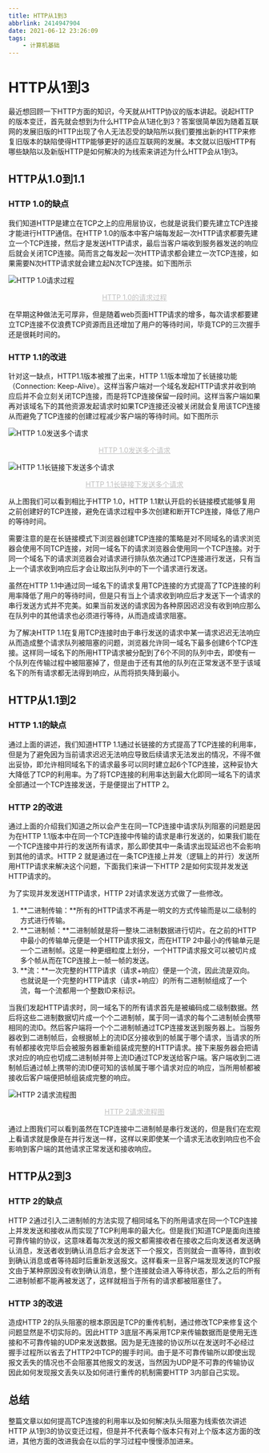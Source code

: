 ```yaml
---
title: HTTP从1到3
abbrlink: 2414947904
date: 2021-06-12 23:26:09
tags: 
    - 计算机基础
---
```


# HTTP从1到3

最近想回顾一下HTTP方面的知识，今天就从HTTP协议的版本讲起。说起HTTP的版本变迁，首先就会想到为什么HTTP会从1进化到3？答案很简单因为随着互联网的发展旧版的HTTP出现了令人无法忍受的缺陷所以我们要推出新的HTTP来修复旧版本的缺陷使得HTTP能够更好的适应互联网的发展。本文就以旧版HTTP有哪些缺陷以及新版HTTP是如何解决的为线索来讲述为什么HTTP会从1到3。

## HTTP从1.0到1.1

### HTTP 1.0的缺点

我们知道HTTP是建立在TCP之上的应用层协议，也就是说我们要先建立TCP连接才能进行HTTP通信。在HTTP 1.0的版本中客户端每发起一次HTTP请求都要先建立一个TCP连接，然后才是发送HTTP请求，最后当客户端收到服务器发送的响应后就会关闭TCP连接。简而言之每发起一次HTTP请求都会建立一次TCP连接，如果需要N次HTTP请求就会建立起N次TCP连接。如下图所示

![HTTP 1.0请求过程](https://picture-glimmertreasure-com.oss-cn-hangzhou.aliyuncs.com/HTTP/1.0%E8%AF%B7%E6%B1%82%E8%BF%87%E7%A8%8B.svg)

<center style="font-size:14px;color:#C0C0C0;text-decoration:underline">HTTP 1.0的请求过程</center> 



在早期这种做法无可厚非，但是随着web页面HTTP请求的增多，每次请求都要建立TCP连接不仅浪费TCP资源而且还增加了用户的等待时间，毕竟TCP的三次握手还是很耗时间的。

### HTTP 1.1的改进

针对这一缺点，HTTP1.1版本被推了出来，HTTP 1.1版本增加了长链接功能（Connection: Keep-Alive）。这样当客户端对一个域名发起HTTP请求并收到响应后并不会立刻关闭TCP连接，而是将TCP连接保留一段时间。这样当客户端如果再对该域名下的其他资源发起请求时如果TCP连接还没被关闭就会复用该TCP连接从而避免了TCP连接的创建过程减少客户端的等待时间。如下图所示

![HTTP 1.0发送多个请求](https://picture-glimmertreasure-com.oss-cn-hangzhou.aliyuncs.com/HTTP%201.0%E5%8F%91%E9%80%81%E5%A4%9A%E4%B8%AA%E8%AF%B7%E6%B1%82.svg)

<center style="font-size:14px;color:#C0C0C0;text-decoration:underline">HTTP 1.0发送多个请求</center> 

![HTTP 1.1长链接下发送多个请求](https://picture-glimmertreasure-com.oss-cn-hangzhou.aliyuncs.com/HTTP%201.1%E9%95%BF%E9%93%BE%E6%8E%A5%E4%B8%8B%E5%8F%91%E9%80%81%E5%A4%9A%E4%B8%AA%E8%AF%B7%E6%B1%82.svg)

<center style="font-size:14px;color:#C0C0C0;text-decoration:underline">HTTP 1.1长链接下发送多个请求</center> 

从上图我们可以看到相比于HTTP 1.0，HTTP 1.1默认开启的长链接模式能够复用之前创建好的TCP连接，避免在请求过程中多次创建和断开TCP连接，降低了用户的等待时间。

需要注意的是在长链接模式下浏览器创建TCP连接的策略是对不同域名的请求浏览器会使用不同TCP连接，对同一域名下的请求浏览器会使用同一个TCP连接。对于同一个域名下的请求浏览器会对请求进行排队依次通过TCP连接进行发送，只有当上一个请求收到响应后才会让取出队列中的下一个请求进行发送。

虽然在HTTP 1.1中通过同一域名下的请求复用TCP连接的方式提高了TCP连接的利用率降低了用户的等待时间，但是只有当上个请求收到响应后才发送下一个请求的串行发送方式并不完美。如果当前发送的请求因为各种原因迟迟没有收到响应那么在队列中的其他请求也必须进行等待，从而造成请求阻塞。

为了解决HTTP 1.1在复用TCP连接时由于串行发送的请求中某一请求迟迟无法响应从而造成整个请求队列被阻塞的问题，浏览器允许同一域名下最多创建6个TCP连接。这样同一域名下的所用HTTP请求被分配到了6个不同的队列中去，即使有一个队列在传输过程中被阻塞掉了，但是由于还有其他的队列在正常发送不至于该域名下的所有请求都无法得到响应，从而将损失降到最小。

## HTTP从1.1到2

### HTTP 1.1的缺点

通过上面的讲述，我们知道HTTP 1.1通过长链接的方式提高了TCP连接的利用率，但是为了避免因为当前请求迟迟无法响应导致后续请求无法发出的情况，不得不做出妥协，即允许相同域名下的请求最多可以同时建立起6个TCP连接，这种妥协大大降低了TCP的利用率。为了将TCP连接的利用率达到最大化即同一域名下的请求全部通过一个TCP连接发送，于是便提出了HTTP 2。

### HTTP 2的改进

通过上面的介绍我们知道之所以会产生在同一TCP连接中请求队列阻塞的问题是因为在HTTP 1.1版本中在同一个TCP连接中传输的请求是串行发送的，如果我们能在一个TCP连接中并行的发送所有请求，那么即使其中一条请求出现延迟也不会影响到其他的请求。HTTP 2 就是通过在一条TCP连接上并发（逻辑上的并行）发送所用HTTP请求来解决这个问题，下面我们来讲一下HTTP  2是如何实现并发发送HTTP请求的。

为了实现并发发送HTTP请求，HTTP 2对请求发送方式做了一些修改。

1. **二进制传输：**所有的HTTP请求不再是一明文的方式传输而是以二级制的方式进行传输。
2. **二进制帧：**二进制帧就是将一整块二进制数据进行切片。在之前的HTTP中最小的传输单元便是一个HTTP请求报文，而在HTTP 2中最小的传输单元是一个二进制帧。这是一种更细粒度上划分，一个HTTP请求报文可以被切片成多个帧从而在TCP连接上一帧一帧的发送。
3. **流：**一次完整的HTTP请求（请求+响应）便是一个流，因此流是双向。也就说是一个完整的HTTP请求（请求+响应）的所有二进制帧组成了一个流，每一个流都用一个整数ID来标识。

当我们发起HTTP请求时，同一域名下的所有请求首先是被编码成二级制数据。然后将这些二进制数据切片成一个个二进制帧，属于同一请求的每个二进制帧会携带相同的流ID。然后客户端将一个个二进制帧通过TCP连接发送到服务器上。当服务器收到二进制帧后，会根据帧上的流ID区分接收到的帧属于哪个请求，当请求的所有帧都接收完毕后会被服务器重新组装成完整的HTTP请求。接下来服务器会把请求对应的响应也切成二进制帧并带上流ID通过TCP发送给客户端。客户端收到二进制帧后通过帧上携带的流ID便可知的该帧属于哪个请求对应的响应，当所用帧都被接收后客户端便把帧组装成完整的响应。



![HTTP 2请求流程图](https://picture-glimmertreasure-com.oss-cn-hangzhou.aliyuncs.com/HTTP%202%E8%AF%B7%E6%B1%82%E6%B5%81%E7%A8%8B%E5%9B%BE.svg)

<center style="font-size:14px;color:#C0C0C0;text-decoration:underline">HTTP 2请求流程图</center> 

通过上图我们可以看到虽然在TCP连接中二进制帧是串行发送的，但是我们在宏观上看请求就是像是在并行发送一样，这样以来即使某一个请求无法收到响应也不会影响到客户端的其他请求正常发送和接收响应。

## HTTP从2到3

### HTTP 2的缺点

HTTP 2通过引入二进制帧的方法实现了相同域名下的所用请求在同一个TCP连接上并发发送和接收从而实现了TCP利用率的最大化。但是我们知道TCP是面向连接可靠传输的协议，这意味着每次发送的报文都需接收者在接收之后向发送者发送确认消息，发送者收到确认消息后才会发送下一个报文，否则就会一直等待，直到收到确认消息或者等待超时后重新发送报文。这样看来一旦客户端发现发送的TCP报文由于某种原因没有收到确认消息，整个连接就会进入等待状态，那么之后的所有二进制帧都不能再被发送了，这样就相当于所有的请求都被阻塞住了。

### HTTP 3的改进

造成HTTP 2的队头阻塞的根本原因是TCP的重传机制，通过修改TCP来修复这个问题显然是不切实际的。因此HTTP 3底层不再采用TCP来传输数据而是使用无连接和不可靠传输的UDP来发送数据。因为是无连接的协议所以在发送时不必经过握手过程所以省去了HTTP2中TCP的握手时间。由于是不可靠传输所以即使出现报文丢失的情况也不会阻塞其他报文的发送，当然因为UDP是不可靠的传输协议因此如何发现报文丢失以及如何进行重传的机制需要HTTP 3内部自己实现。

## 总结

整篇文章以如何提高TCP连接的利用率以及如何解决队头阻塞为线索依次讲述HTTP 从1到3的协议变迁过程，但是并不代表每个版本只有对上个版本这方面的改进，其他方面的改进我会在以后的学习过程中慢慢添加进来。

